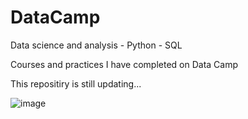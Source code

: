 # DataCamp

Data science and analysis - Python - SQL 

Courses and practices I have completed on Data Camp

This repositiry is still updating...

![image](https://user-images.githubusercontent.com/23129993/64982680-6f5d7c80-d8c7-11e9-8820-2d49d94c9bc5.png)



